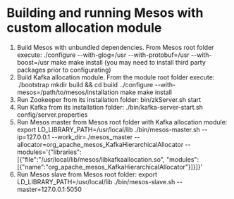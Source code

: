 # Building and running Mesos with custom allocation module

1. Build Mesos with unbundled dependencies. From Mesos root folder execute:
./configure --with-glog=/usr --with-protobuf=/usr --with-boost=/usr
make
make install
(you may need to install third party packages prior to configurating)
2. Build Kafka allocation module. From the module root folder execute:
./bootstrap
mkdir build && cd build
../configure --with-mesos=/path/to/mesos/installation
make
make install
3. Run Zookeeper from its installation folder:
bin/zkServer.sh start
4. Run Kafka from its installation folder:
./bin/kafka-server-start.sh config/server.properties
5. Run Mesos master from Mesos root folder with Kafka allocation module:
export LD_LIBRARY_PATH=/usr/local/lib
./bin/mesos-master.sh --ip=127.0.0.1 --work_dir=./mesos_master --allocator=org_apache_mesos_KafkaHierarchicalAllocator --modules='{"libraries":[{"file":"/usr/local/lib/mesos/libkafkaallocation.so", "modules":[{"name":"org_apache_mesos_KafkaHierarchicalAllocator"}]}]}'
6. Run Mesos slave from Mesos root folder:
export LD_LIBRARY_PATH=/usr/local/lib
./bin/mesos-slave.sh --master=127.0.0.1:5050
